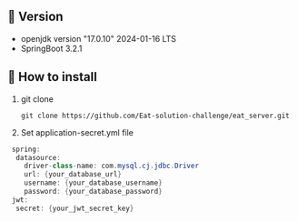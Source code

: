 ## 📍 Version
- openjdk version "17.0.10" 2024-01-16 LTS
- SpringBoot 3.2.1

## 🌟 How to install
1. git clone
   ```
   git clone https://github.com/Eat-solution-challenge/eat_server.git
   ```
3. Set application-secret.yml file
  ```java
   spring:
    datasource:
      driver-class-name: com.mysql.cj.jdbc.Driver
      url: {your_database_url}
      username: {your_database_username}
      password: {your_database_password}
   jwt:
    secret: {your_jwt_secret_key}
  ```
